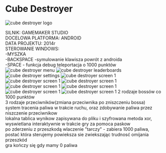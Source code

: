 # Cube Destroyer
![cube destroyer logo](https://github.com/krzyko59/cube-destroyer/blob/main/icon_xxxhdpi.png?raw=true)

SILNIK: GAMEMAKER STUDIO<br />
DOCELOWA PLATFORMA: ANDROID<br />
DATA PROJEKTU: 2014r<br />
STEROWANIE WINDOWS:<br />
-MYSZKA<br />
-BACKSPACE -symulowanie klawisza powrót  z androida<br />
-SPACE - funkcja debug teleportacja o 1000 punktów<br />
![cube destroyer menu](https://github.com/krzyko59/cube-destroyer/blob/main/screen_menu.png?raw=true)
![cube destroyer leaderboards](https://github.com/krzyko59/cube-destroyer/blob/main/screen_leaderboards.png?raw=true)
![cube destroyer settings](https://github.com/krzyko59/cube-destroyer/blob/main/screen_settings.png?raw=true)
![cube destroyer screen 1](https://github.com/krzyko59/cube-destroyer/blob/main/screen_1.png?raw=true)
![cube destroyer screen 1](https://github.com/krzyko59/cube-destroyer/blob/main/screen_2.png?raw=true)
![cube destroyer screen 1](https://github.com/krzyko59/cube-destroyer/blob/main/screen_3.png?raw=true)
![cube destroyer screen 1](https://github.com/krzyko59/cube-destroyer/blob/main/screen_4.png?raw=true)
![cube destroyer screen 1](https://github.com/krzyko59/cube-destroyer/blob/main/screen_5.png?raw=true)
![cube destroyer screen 1](https://github.com/krzyko59/cube-destroyer/blob/main/screen_6.png?raw=true)
![cube destroyer screen 1](https://github.com/krzyko59/cube-destroyer/blob/main/screen_7.png?raw=true)
2 rodzaje bossów co 1000 punktów<br />
3 rodzaje przeciwników(zmiana przeciwnika po zniszczeniu bossa)<br />
system tracenia paliwa w trakcie ruchu, oraz zdobywanie paliwa przez niszczenie przeciwnikow<br />
lokalna tablica wynikow zapisywana do pliku i szyfrowana metoda xor, wyswietlana interaktywnie w trakcie gry za pomoca paskow<br />
po zderzeniu z przeszkodą wlaczenie "tarczy" - zabiera 1000 paliwa, postać która sterujemy powieksza sie zwiekszając trudnosć omijania przeszkód<br />
gra kończy się gdy mamy 0 paliwa<br />
